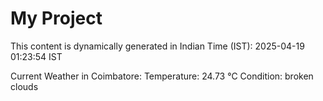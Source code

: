 # My Project

This content is dynamically generated in Indian Time (IST): 2025-04-19 01:23:54 IST


Current Weather in Coimbatore:
Temperature: 24.73 °C
Condition: broken clouds
